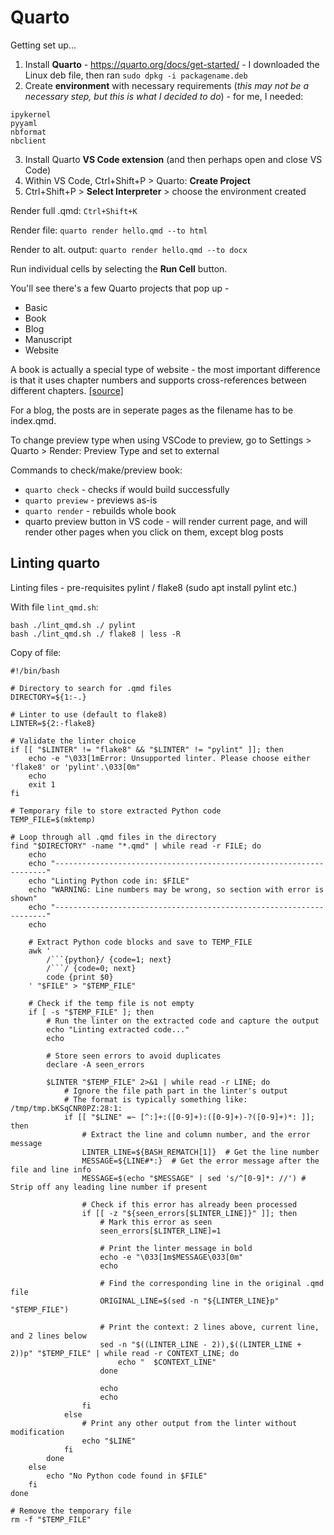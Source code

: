 # Quarto

Getting set up...
1. Install **Quarto** - https://quarto.org/docs/get-started/ - I downloaded the Linux deb file, then ran `sudo dpkg -i packagename.deb`
2. Create **environment** with necessary requirements (*this may not be a necessary step, but this is what I decided to do*) - for me, I needed:
```
ipykernel
pyyaml
nbformat
nbclient
```
3. Install Quarto **VS Code extension** (and then perhaps open and close VS Code)
4. Within VS Code, Ctrl+Shift+P > Quarto: **Create Project**
5. Ctrl+Shift+P > **Select Interpreter** > choose the environment created

Render full .qmd: `Ctrl+Shift+K`

Render file: `quarto render hello.qmd --to html`

Render to alt. output: `quarto render hello.qmd --to docx`

Run individual cells by selecting the **Run Cell** button.

You'll see there's a few Quarto projects that pop up -
* Basic
* Book
* Blog
* Manuscript
* Website

A book is actually a special type of website - the most important difference is that it uses chapter numbers and supports cross-references between different chapters. [[source]](https://quarto.org/docs/books/)

For a blog, the posts are in seperate pages as the filename has to be index.qmd.

To change preview type when using VSCode to preview, go to Settings > Quarto > Render: Preview Type and set to external

Commands to check/make/preview book:

* `quarto check` - checks if would build successfully
* `quarto preview` - previews as-is
* `quarto render` - rebuilds whole book
* quarto preview button in VS code - will render current page, and will render other pages when you click on them, except blog posts

## Linting quarto

Linting files - pre-requisites pylint / flake8 (sudo apt install pylint etc.)

With file `lint_qmd.sh`:

```
bash ./lint_qmd.sh ./ pylint
bash ./lint_qmd.sh ./ flake8 | less -R
```

Copy of file:

```
#!/bin/bash

# Directory to search for .qmd files
DIRECTORY=${1:-.}

# Linter to use (default to flake8)
LINTER=${2:-flake8}

# Validate the linter choice
if [[ "$LINTER" != "flake8" && "$LINTER" != "pylint" ]]; then
    echo -e "\033[1mError: Unsupported linter. Please choose either 'flake8' or 'pylint'.\033[0m"
    echo
    exit 1
fi

# Temporary file to store extracted Python code
TEMP_FILE=$(mktemp)

# Loop through all .qmd files in the directory
find "$DIRECTORY" -name "*.qmd" | while read -r FILE; do
    echo
    echo "--------------------------------------------------------------------"
    echo "Linting Python code in: $FILE"
    echo "WARNING: Line numbers may be wrong, so section with error is shown"
    echo "--------------------------------------------------------------------"
    echo

    # Extract Python code blocks and save to TEMP_FILE
    awk '
        /```{python}/ {code=1; next}
        /```/ {code=0; next}
        code {print $0}
    ' "$FILE" > "$TEMP_FILE"

    # Check if the temp file is not empty
    if [ -s "$TEMP_FILE" ]; then
        # Run the linter on the extracted code and capture the output
        echo "Linting extracted code..."
        echo
        
        # Store seen errors to avoid duplicates
        declare -A seen_errors

        $LINTER "$TEMP_FILE" 2>&1 | while read -r LINE; do
            # Ignore the file path part in the linter's output
            # The format is typically something like: /tmp/tmp.bKSqCNR0PZ:28:1:
            if [[ "$LINE" =~ [^:]+:([0-9]+):([0-9]+)-?([0-9]+)*: ]]; then
                # Extract the line and column number, and the error message
                LINTER_LINE=${BASH_REMATCH[1]}  # Get the line number
                MESSAGE=${LINE#*:}  # Get the error message after the file and line info
                MESSAGE=$(echo "$MESSAGE" | sed 's/^[0-9]*: //') # Strip off any leading line number if present

                # Check if this error has already been processed
                if [[ -z "${seen_errors[$LINTER_LINE]}" ]]; then
                    # Mark this error as seen
                    seen_errors[$LINTER_LINE]=1

                    # Print the linter message in bold
                    echo -e "\033[1m$MESSAGE\033[0m"
                    echo

                    # Find the corresponding line in the original .qmd file
                    ORIGINAL_LINE=$(sed -n "${LINTER_LINE}p" "$TEMP_FILE")

                    # Print the context: 2 lines above, current line, and 2 lines below
                    sed -n "$((LINTER_LINE - 2)),$((LINTER_LINE + 2))p" "$TEMP_FILE" | while read -r CONTEXT_LINE; do
                        echo "  $CONTEXT_LINE"
                    done

                    echo
                    echo
                fi
            else
                # Print any other output from the linter without modification
                echo "$LINE"
            fi
        done
    else
        echo "No Python code found in $FILE"
    fi
done

# Remove the temporary file
rm -f "$TEMP_FILE"
```